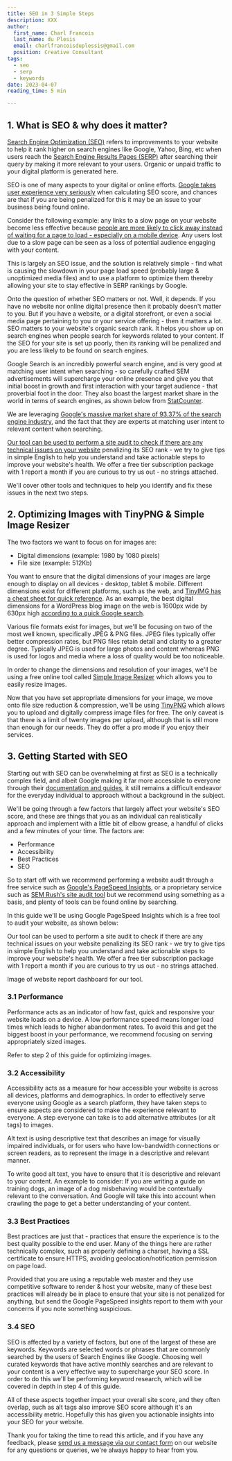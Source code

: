 ```yaml
---
title: SEO in 3 Simple Steps
description: XXX
author:
  first_name: Charl Francois
  last_name: du Plesis
  email: charlfrancoisduplessis@gmail.com
  position: Creative Consultant
tags:
  - seo
  - serp
  - keywords
date: 2023-04-07
reading_time: 5 min

---
```


## 1. What is SEO & why does it matter?

[Search Engine Optimization (SEO)](https://developers.google.com/search/docs/fundamentals/seo-starter-guide) refers to improvements to your website to help it rank higher on search engines like Google, Yahoo, Bing, etc when users reach the [Search Engine Results Pages (SERP)](https://mailchimp.com/marketing-glossary/serp/) after searching their query by making it more relevant to your users. Organic or unpaid traffic to your digital platform is generated here.

<article-image rel="norefer" target="_blank" link="" path="/images/articles/seo-in-3-simple-steps/google-serp-organic-and-paid-traffic.jpg" description="Image of organic or unpaid traffic examples via Google Search Engine Results Pages (SERP)."></article-image>

SEO is one of many aspects to your digital or online efforts. [Google takes user experience very seriously](https://developers.google.com/search/docs/appearance/page-experience#ranking) when calculating SEO score, and chances are that if you are being penalized for this it may be an issue to your business being found online.

Consider the following example: any links to a slow page on your website become less effective because [people are more likely to click away instead of waiting for a page to load - especially on a mobile device](https://www.google.co.za/search?q=how+many+people+click+away+from+a+site+if+it+takes+too+long+to+load). Any users lost due to a slow page can be seen as a loss of potential audience engaging with your content.


<article-image rel="norefer" target="_blank" link="" path="/images/articles/seo-in-3-simple-steps/google-mobile-abandonment-rates.jpg" description="Image of mobile site abandonment rates."></article-image>

This is largely an SEO issue, and the solution is relatively simple - find what is causing the slowdown in your page load speed (probably large & unoptimized media files) and to use a platform to optimize them thereby allowing your site to stay effective in SERP rankings by Google.

Onto the question of whether SEO matters or not. Well, it depends. If you have no website nor online digital presence then it probably doesn't matter to you. But if you have a website, or a digital storefront, or even a social media page pertaining to you or your service offering - then it matters a lot. SEO matters to your website's organic search rank. It helps you show up on search engines when people search for keywords related to your content. If the SEO for your site is set up poorly, then its ranking will be penalized and you are less likely to be found on search engines.

Google Search is an incredibly powerful search engine, and is very good at matching user intent when searching - so carefully crafted SEM advertisements will supercharge your online presence and give you that initial boost in growth and first interaction with your target audience - that proverbial foot in the door. They also boast the largest market share in the world in terms of search engines, as shown below from [StatCounter](https://gs.statcounter.com/).

<article-image rel="norefer" target="_blank" link="" path="/images/articles/seo-in-3-simple-steps/statcounter-google-search-engine-market-share.jpg" description="Image showing Google's market share as a Search Engine platform."></article-image>

We are leveraging [Google's massive market share of 93.37% of the search engine industry](https://gs.statcounter.com/search-engine-market-share#monthly-202203-202303), and the fact that they are experts at matching user intent to relevant content when searching.

[Our tool can be used to perform a site audit to check if there are any technical issues on your website](https://semmonks.com/pricing) penalizing its SEO rank - we try to give tips in simple English to help you understand and take actionable steps to improve your website's health. We offer a free tier subscription package with 1 report a month if you are curious to try us out - no strings attached.

<article-image rel="norefer" target="_blank" link="" path="/images/articles/seo-in-3-simple-steps/sem-monks-tool-report.jpg" description="Image of SEM Monks tool."></article-image>

We'll cover other tools and techniques to help you identify and fix these issues in the next two steps.


<advert ad_id="8964384864"></advert>

## 2. Optimizing Images with TinyPNG & Simple Image Resizer

The two factors we want to focus on for images are:

-   Digital dimensions (example: 1980 by 1080 pixels)
-   File size (example: 512Kb)

You want to ensure that the digital dimensions of your images are large enough to display on all devices - desktop, tablet & mobile. Different dimensions exist for different platforms, such as the web, and [TinyIMG has a cheat sheet for quick reference](https://tiny-img.com/blog/best-image-size-for-website/#generally-recommended-image-sizes-for-websites). As an example, the best digital dimensions for a WordPress blog image on the web is 1600px wide by 630px high [according to a quick Google search](https://www.google.co.za/search?q=best+image+size+for+wordpress+blog+post).

Various file formats exist for images, but we'll be focusing on two of the most well known, specifically JPEG & PNG files. JPEG files typically offer better compression rates, but PNG files retain detail and clarity to a greater degree. Typically JPEG is used for large photos and content whereas PNG is used for logos and media where a loss of quality would be too noticeable.

In order to change the dimensions and resolution of your images, we'll be using a free online tool called [Simple Image Resizer](https://www.simpleimageresizer.com/) which allows you to easily resize images.

<article-image rel="norefer" target="_blank" link="" path="/images/articles/seo-in-3-simple-steps/simple-image-resizer-tool.jpg" description="Image of Simple Image Resizer for dimension resizing."></article-image>

Now that you have set appropriate dimensions for your image, we move onto file size reduction & compression, we'll be using [TinyPNG](https://tinypng.com/) which allows you to upload and digitally compress image files for free. The only caveat is that there is a limit of twenty images per upload, although that is still more than enough for our needs. They do offer a pro mode if you enjoy their services.

<!-- Image of TinyPNG for WebP, PNG & JPEG compression. -->

## 3. Getting Started with SEO
Starting out with SEO can be overwhelming at first as SEO is a technically complex field, and albeit Google making it far more accessible to everyone through their [documentation and guides](https://developers.google.com/search/docs/fundamentals/seo-starter-guide), it still remains a difficult endeavor for the everyday individual to approach without a background in the subject.

We'll be going through a few factors that largely affect your website's SEO score, and these are things that you as an individual can realistically approach and implement with a little bit of elbow grease, a handful of clicks and a few minutes of your time. The factors are:

-   Performance
-   Accessibility
-   Best Practices
-   SEO

So to start off with we recommend performing a website audit through a free service such as [Google's PageSpeed Insights](https://pagespeed.web.dev/), or a proprietary service such as [SEM Rush's site audit tool](https://www.semrush.com/features/site-audit/) but we recommend using something as a basis, and plenty of tools can be found online by searching.

In this guide we'll be using Google PageSpeed Insights which is a free tool to audit your website, as shown below:

<article-image rel="norefer" target="_blank" link="" path="/images/articles/seo-in-3-simple-steps/google-pagespeed-insights.jpg" description="Image of Google PageSpeed Insights in action."></article-image>

Our tool can be used to perform a site audit to check if there are any technical issues on your website penalizing its SEO rank - we try to give tips in simple English to help you understand and take actionable steps to improve your website's health. We offer a free tier subscription package with 1 report a month if you are curious to try us out - no strings attached.

Image of website report dashboard for our tool.

<advert ad_id="2492994215"></advert>

### 3.1 Performance

Performance acts as an indicator of how fast, quick and responsive your website loads on a device. A low performance speed means longer load times which leads to higher abandonment rates. To avoid this and get the biggest boost in your performance, we recommend focusing on serving appropriately sized images.

<article-image rel="norefer" target="_blank" link="" path="/images/articles/seo-in-3-simple-steps/google-pagespeed-insights-performance.jpg" description="Image of Performance metric in Google PageSpeed insights."></article-image>

Refer to step 2 of this guide for optimizing images.

<advert ad_id="1085894840"></advert>

### 3.2 Accessibility

Accessibility acts as a measure for how accessible your website is across all devices, platforms and demographics. In order to effectively serve everyone using Google as a search platform, they have taken steps to ensure aspects are considered to make the experience relevant to everyone. A step everyone can take is to add alternative attributes (or alt tags) to images.

<article-image rel="norefer" target="_blank" link="" path="/images/articles/seo-in-3-simple-steps/google-pagespeed-insights-accessibility.jpg" description="Image of Accessibility metric in Google PageSpeed insights."></article-image>

Alt text is using descriptive text that describes an image for visually impaired individuals, or for users who have low-bandwidth connections or screen readers, as to represent the image in a descriptive and relevant manner.

<article-image rel="norefer" target="_blank" link="" path="/images/articles/seo-in-3-simple-steps/google-alt-text-best-practices.jpg" description="Image of Google's suggestions of alt text with examples."></article-image>

To write good alt text, you have to ensure that it is descriptive and relevant to your content. An example to consider: If you are writing a guide on training dogs, an image of a dog misbehaving would be contextually relevant to the conversation. And Google will take this into account when crawling the page to get a better understanding of your content.

<advert ad_id="6240667539"></advert>

### 3.3 Best Practices

Best practices are just that - practices that ensure the experience is to the best quality possible to the end user. Many of the things here are rather technically complex, such as properly defining a charset, having a SSL certificate to ensure HTTPS, avoiding geolocation/notification permission on page load.

<article-image rel="norefer" target="_blank" link="" path="/images/articles/seo-in-3-simple-steps/google-pagespeed-insights-best-practices.jpg" description="Image of Best Practices metric in Google PageSpeed insights."></article-image>

Provided that you are using a reputable web master and they use competitive software to render & host your website, many of these best practices will already be in place to ensure that your site is not penalized for anything, but send the Google PageSpeed insights report to them with your concerns if you note something suspicious.

<advert ad_id="8827781356"></advert>

### 3.4 SEO

SEO is affected by a variety of factors, but one of the largest of these are keywords. Keywords are selected words or phrases that are commonly searched by the users of Search Engines like Google. Choosing well curated keywords that have active monthly searches and are relevant to your content is a very effective way to supercharge your SEO score. In order to do this we'll be performing keyword research, which will be covered in depth in step 4 of this guide.

<article-image rel="norefer" target="_blank" link="" path="/images/articles/seo-in-3-simple-steps/google-pagespeed-insights-seo.jpg" description="Image of SEO metric in Google PageSpeed insights."></article-image>

All of these aspects together impact your overall site score, and they often overlap, such as alt tags also improve SEO score although it's an accessibility metric. Hopefully this has given you actionable insights into your SEO for your website.

Thank you for taking the time to read this article, and if you have any feedback, please [send us a message via our contact form](https://semmonks.com/contact) on our website for any questions or queries, we're always happy to hear from you.